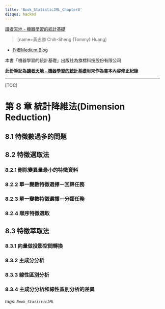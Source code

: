 ```yaml
---
title: 'Book_Statistic2ML_Chapter8'
disqus: hackmd
---
```

[讀者天地 - 機器學習的統計基礎](https://hackmd.io/@TommyHuang/book_statistics2ML)
> [name=黃志勝 Chih-Sheng (Tommy) Huang]
* [作者Medium Blog](https://chih-sheng-huang821.medium.com/)

本書「機器學習的統計基礎」出版社為旗標科技股份有限公司

**此份筆記為[讀者天地 - 機器學習的統計基礎](https://hackmd.io/@TommyHuang/book_statistics2ML)用來作為書本內容修正紀錄**

---
[TOC]
# 第 8 章 統計降維法(Dimension Reduction)
## 8.1 特徵數過多的問題
## 8.2 特徵選取法
### 8.2.1 刪除變異量最小的特徵資料
### 8.2.2 單一變數特徵選擇－回歸任務
### 8.2.3 單一變數特徵選擇－分類任務
### 8.2.4 順序特徵選取
## 8.3 特徵萃取法
### 8.3.1 向量做投影空間轉換
### 8.3.2 主成分分析
### 8.3.3 線性區別分析
### 8.3.4 主成分分析和線性區別分析的差異



###### tags: `Book_Statistic2ML`
